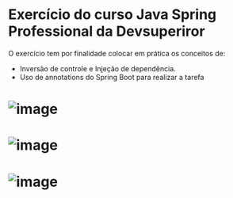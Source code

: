 # Exercício do curso Java Spring Professional da Devsuperiror
  O exercício tem por finalidade colocar em prática os conceitos de:
  * Inversão de controle e Injeção de dependência.
  * Uso de annotations do Spring Boot para realizar a tarefa
# ![image](https://github.com/user-attachments/assets/6cfce1bd-3cc6-4471-b5b3-48107cbeb54f)
# ![image](https://github.com/user-attachments/assets/1666edda-ddcd-4c0b-a514-80cba142d988)
# ![image](https://github.com/user-attachments/assets/e538735b-f5a5-4f20-ae5b-063036146e6e)


